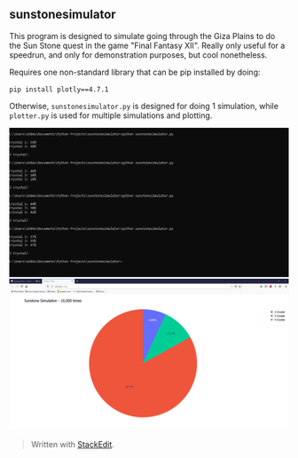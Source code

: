 ﻿## sunstonesimulator

This program is designed to simulate going through the Giza Plains to do the Sun Stone quest in the game "Final Fantasy XII". Really only useful for a speedrun, and only for demonstration purposes, but cool nonetheless.

Requires one non-standard library that can be pip installed by doing:

    pip install plotly==4.7.1

Otherwise, `sunstonesimulator.py` is designed for doing 1 simulation, while `plotter.py` is used for multiple simulations and plotting.

![sunstonesimulator](https://raw.githubusercontent.com/sk84uhlivin/sunstonesimulator/master/img/cli.png)
![plotter](https://raw.githubusercontent.com/sk84uhlivin/sunstonesimulator/master/img/plotter.png)

> Written with [StackEdit](https://stackedit.io/).
